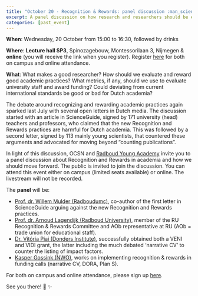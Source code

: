 ```yaml
---
title: "October 20 - Recognition & Rewards: panel discussion :man_scientist: :woman_scientist: :newspaper: :trophy:"
excerpt: A panel discussion on how research and researchers should be evaluated.
categories: [past_event]
---
```


**When**: Wednesday, 20 October from 15:00 to 16:30, followed by drinks

**Where**: **Lecture hall SP3**, Spinozagebouw, Montessorilaan 3, Nijmegen & **online** (you will receive the link when you register). Register [here](https://forms.gle/LK3uNAtpyjdGKdGb9) for both on campus and online attendance.

**What**: What makes a good researcher? How should we evaluate and reward good academic practices? What metrics, if any, should we use to evaluate university staff and award funding? Could deviating from current international standards be good or bad for Dutch academia?

The debate around recognizing and rewarding academic practices again sparked last July with several open letters in Dutch media. The discussion started with an article in ScienceGuide, signed by 171 university (head) teachers and professors, who claimed that the new Recognition and Rewards practices are harmful for Dutch academia. This was followed by a second letter, signed by 113 mainly young scientists, that countered these arguments and advocated for moving beyond “counting publications”. 

In light of this discussion, OCSN and [Radboud Young Academy](https://www.ru.nl/english/research/other-research/radboud-young-academy/) invite you to a panel discussion about Recognition and Rewards in academia and how we should move forward. The public is invited to join the discussion. You can attend this event either on campus (limited seats available) or online. The livestream will not be recorded.  
 
The **panel** will be:

* [Prof. dr. Willem Mulder (Radboudumc)](https://www.radboudumc.nl/en/news-items/2020/willem-mulder-joins-radboud-university-medical-center), co-author of the first letter in ScienceGuide arguing against the new Recognition and Rewards practices. 
* [Prof. dr. Arnoud Lagendijk (Radboud University)](https://www.ru.nl/english/people/lagendijk-a/), member of the RU Recognition & Rewards Committee and AOb representative at RU (AOb = trade union for educational staff).
* [Dr. Vitória Piai (Donders Institute)](https://www.ru.nl/english/people/piai-v/), successfully obtained both a VENI and VIDI grant, the latter including the much debated ‘narrative CV’ to counter the listing of impact factors.
* [Kasper Gossink (NWO)](https://nl.linkedin.com/in/krgossink), works on implementing recognition & rewards in funding calls (narrative CV, DORA, Plan S).

For both on campus and online attendance, please sign up [here](https://forms.gle/LK3uNAtpyjdGKdGb9).

See you there! :wave: :sparkles:
